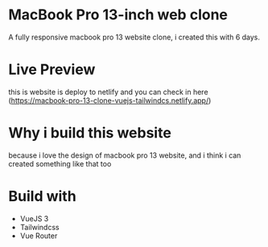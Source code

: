# MacBook Pro 13-inch web clone

A fully responsive macbook pro 13 website clone, i created this with 6 days.

# Live Preview

this is website is deploy to netlify and you can check in here (https://macbook-pro-13-clone-vuejs-tailwindcs.netlify.app/)

# Why i build this website

because i love the design of macbook pro 13 website, and i think i can created something like that too

# Build with

- VueJS 3
- Tailwindcss
- Vue Router
